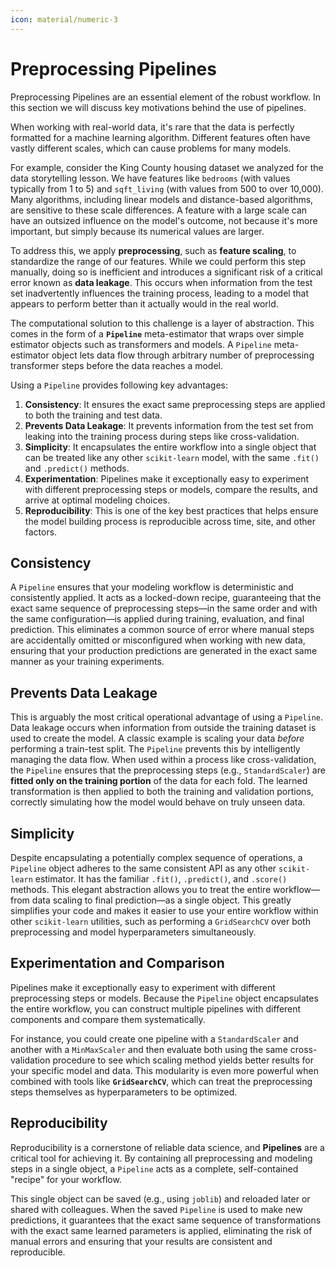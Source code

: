 ```yaml
---
icon: material/numeric-3
---
```


# Preprocessing Pipelines

Preprocessing Pipelines are an essential element of the robust workflow. In this section we will discuss key motivations behind the use of pipelines. 

When working with real-world data, it's rare that the data is perfectly formatted for a machine learning algorithm. Different features often have vastly different scales, which can cause problems for many models.

For example, consider the King County housing dataset we analyzed for the data storytelling lesson. We have features like `bedrooms` (with values typically from 1 to 5) and `sqft_living` (with values from 500 to over 10,000). Many algorithms, including linear models and distance-based algorithms, are sensitive to these scale differences. A feature with a large scale can have an outsized influence on the model's outcome, not because it's more important, but simply because its numerical values are larger.

To address this, we apply **preprocessing**, such as **feature scaling**, to standardize the range of our features. While we could perform this step manually, doing so is inefficient and introduces a significant risk of a critical error known as **data leakage**. This occurs when information from the test set inadvertently influences the training process, leading to a model that appears to perform better than it actually would in the real world.

The computational solution to this challenge is a layer of abstraction. This comes in the form of a **`Pipeline`** meta-estimator that wraps over simple estimator objects such as transformers and models. A `Pipeline` meta-estimator object lets data flow through arbitrary number of preprocessing transformer steps before the data reaches a model.

Using a `Pipeline` provides following key advantages:

1.  **Consistency**: It ensures the exact same preprocessing steps are applied to both the training and test data.
2.  **Prevents Data Leakage**: It prevents information from the test set from leaking into the training process during steps like cross-validation.
3.  **Simplicity**: It encapsulates the entire workflow into a single object that can be treated like any other `scikit-learn` model, with the same `.fit()` and `.predict()` methods.
4.  **Experimentation**: Pipelines make it exceptionally easy to experiment with different preprocessing steps or models, compare the results, and arrive at optimal modeling choices.
5.  **Reproducibility**: This is one of the key best practices that helps ensure the model building process is reproducible across time, site, and other factors.


## Consistency

A `Pipeline` ensures that your modeling workflow is deterministic and consistently applied. It acts as a locked-down recipe, guaranteeing that the exact same sequence of preprocessing steps—in the same order and with the same configuration—is applied during training, evaluation, and final prediction. This eliminates a common source of error where manual steps are accidentally omitted or misconfigured when working with new data, ensuring that your production predictions are generated in the exact same manner as your training experiments.


## Prevents Data Leakage

This is arguably the most critical operational advantage of using a `Pipeline`. Data leakage occurs when information from outside the training dataset is used to create the model. A classic example is scaling your data *before* performing a train-test split. The `Pipeline` prevents this by intelligently managing the data flow. When used within a process like cross-validation, the `Pipeline` ensures that the preprocessing steps (e.g., `StandardScaler`) are **fitted only on the training portion** of the data for each fold. The learned transformation is then applied to both the training and validation portions, correctly simulating how the model would behave on truly unseen data.


## Simplicity

Despite encapsulating a potentially complex sequence of operations, a `Pipeline` object adheres to the same consistent API as any other `scikit-learn` estimator. It has the familiar `.fit()`, `.predict()`, and `.score()` methods. This elegant abstraction allows you to treat the entire workflow—from data scaling to final prediction—as a single object. This greatly simplifies your code and makes it easier to use your entire workflow within other `scikit-learn` utilities, such as performing a `GridSearchCV` over both preprocessing and model hyperparameters simultaneously.

## Experimentation and Comparison

Pipelines make it exceptionally easy to experiment with different preprocessing steps or models. Because the `Pipeline` object encapsulates the entire workflow, you can construct multiple pipelines with different components and compare them systematically.

For instance, you could create one pipeline with a `StandardScaler` and another with a `MinMaxScaler` and then evaluate both using the same cross-validation procedure to see which scaling method yields better results for your specific model and data. This modularity is even more powerful when combined with tools like **`GridSearchCV`**, which can treat the preprocessing steps themselves as hyperparameters to be optimized.


## Reproducibility

Reproducibility is a cornerstone of reliable data science, and **Pipelines** are a critical tool for achieving it. By containing all preprocessing and modeling steps in a single object, a `Pipeline` acts as a complete, self-contained "recipe" for your workflow.

This single object can be saved (e.g., using `joblib`) and reloaded later or shared with colleagues. When the saved `Pipeline` is used to make new predictions, it guarantees that the exact same sequence of transformations with the exact same learned parameters is applied, eliminating the risk of manual errors and ensuring that your results are consistent and reproducible.
